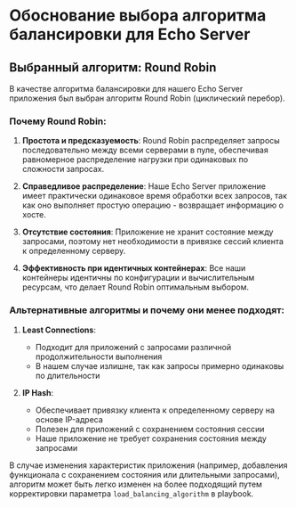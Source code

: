 # Обоснование выбора алгоритма балансировки для Echo Server

## Выбранный алгоритм: Round Robin

В качестве алгоритма балансировки для нашего Echo Server приложения был выбран алгоритм Round Robin (циклический перебор).

### Почему Round Robin:

1. **Простота и предсказуемость**: 
   Round Robin распределяет запросы последовательно между всеми серверами в пуле, обеспечивая равномерное распределение нагрузки при одинаковых по сложности запросах.

2. **Справедливое распределение**:
   Наше Echo Server приложение имеет практически одинаковое время обработки всех запросов, так как оно выполняет простую операцию - возвращает информацию о хосте.

3. **Отсутствие состояния**:
   Приложение не хранит состояние между запросами, поэтому нет необходимости в привязке сессий клиента к определенному серверу.

4. **Эффективность при идентичных контейнерах**:
   Все наши контейнеры идентичны по конфигурации и вычислительным ресурсам, что делает Round Robin оптимальным выбором.

### Альтернативные алгоритмы и почему они менее подходят:

1. **Least Connections**:
   - Подходит для приложений с запросами различной продолжительности выполнения
   - В нашем случае излишне, так как запросы примерно одинаковы по длительности

2. **IP Hash**:
   - Обеспечивает привязку клиента к определенному серверу на основе IP-адреса
   - Полезен для приложений с сохранением состояния сессии
   - Наше приложение не требует сохранения состояния между запросами

В случае изменения характеристик приложения (например, добавления функционала с сохранением состояния или длительными запросами), алгоритм может быть легко изменен на более подходящий путем корректировки параметра `load_balancing_algorithm` в playbook.
